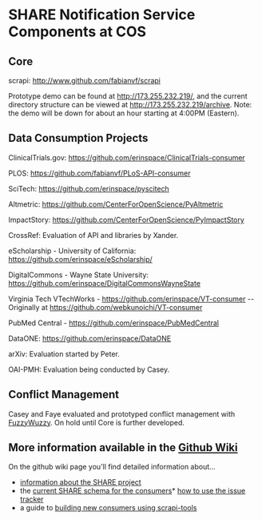 SHARE Notification Service Components at COS
=====

Core
-----

scrapi: http://www.github.com/fabianvf/scrapi

Prototype demo can be found at http://173.255.232.219/, and the current directory structure can be viewed at http://173.255.232.219/archive. Note: the demo will be down for about an hour starting at 4:00PM (Eastern).

Data Consumption Projects
-----

ClinicalTrials.gov: https://github.com/erinspace/ClinicalTrials-consumer

PLOS: https://github.com/fabianvf/PLoS-API-consumer

SciTech: https://github.com/erinspace/pyscitech

Altmetric: https://github.com/CenterForOpenScience/PyAltmetric

ImpactStory: https://github.com/CenterForOpenScience/PyImpactStory

CrossRef: Evaluation of API and libraries by Xander.

eScholarship - University of California: https://github.com/erinspace/eScholarship/

DigitalCommons - Wayne State University: https://github.com/erinspace/DigitalCommonsWayneState

Virginia Tech VTechWorks - https://github.com/erinspace/VT-consumer -- Originally at https://github.com/webkunoichi/VT-consumer

PubMed Central - https://github.com/erinspace/PubMedCentral

DataONE: https://github.com/erinspace/DataONE

arXiv: Evaluation started by Peter.

OAI-PMH: Evaluation being conducted by Casey.

Conflict Management
-----

Casey and Faye evaluated and prototyped conflict management with [FuzzyWuzzy](https://github.com/seatgeek/fuzzywuzzy). On hold until Core is further developed.


**More information available in the [Github Wiki](https://github.com/CenterForOpenScience/SHARE/wiki)**
-----

On the github wiki page you'll find detailed information about...
* [information about the SHARE project](https://github.com/CenterForOpenScience/SHARE/wiki)
* the [current SHARE schema for the consumers](https://github.com/CenterForOpenScience/SHARE/wiki/Current-SHARE-schema)* [how to use the issue tracker](https://github.com/CenterForOpenScience/SHARE/wiki/Using-the-Issue-Tracker)
* a guide to [building new consumers using scrapi-tools](https://github.com/CenterForOpenScience/SHARE/wiki/Creating-a-consumer-using-scrapi-tools)
